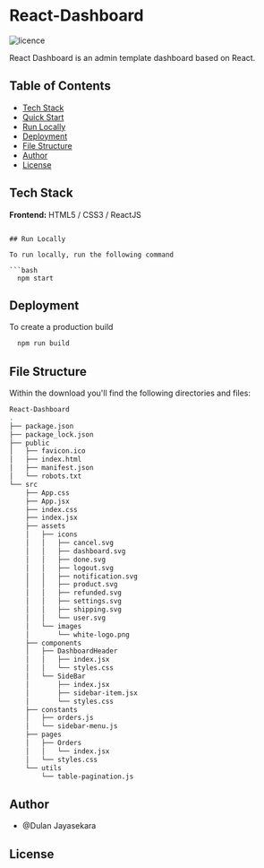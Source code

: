 # React-Dashboard

![licence](https://img.shields.io/badge/licence-MIT-blue)

React Dashboard is an admin template dashboard based on React.



## Table of Contents

- [Tech Stack](#tech-stack)
- [Quick Start](#quick-start)
- [Run Locally](#run-locally)
- [Deployment](#deployment)
- [File Structure](#file-structure)
- [Author](#author)
- [License](#license)

## Tech Stack

**Frontend:** HTML5 / CSS3 / ReactJS


```

## Run Locally

To run locally, run the following command

```bash
  npm start
```

## Deployment

To create a production build

```bash
  npm run build
```

## File Structure

Within the download you'll find the following directories and files:

```bash
React-Dashboard
.
├── package.json
├── package_lock.json
├── public
│   ├── favicon.ico
│   ├── index.html
│   ├── manifest.json
│   └── robots.txt
└── src
    ├── App.css
    ├── App.jsx
    ├── index.css
    ├── index.jsx
    ├── assets
    │   ├── icons
    │   │   ├── cancel.svg
    │   │   ├── dashboard.svg
    │   │   ├── done.svg
    │   │   ├── logout.svg
    │   │   ├── notification.svg
    │   │   ├── product.svg
    │   │   ├── refunded.svg
    │   │   ├── settings.svg
    │   │   ├── shipping.svg
    │   │   └── user.svg
    │   └── images
    │       └── white-logo.png
    ├── components
    │   ├── DashboardHeader
    │   │   ├── index.jsx
    │   │   └── styles.css
    │   └── SideBar
    │       ├── index.jsx
    │       ├── sidebar-item.jsx
    │       └── styles.css
    ├── constants
    │   ├── orders.js
    │   └── sidebar-menu.js
    ├── pages
    │   ├── Orders
    │   │   └── index.jsx
    │   └── styles.css
    └── utils
        └── table-pagination.js
```

## Author

- @Dulan Jayasekara

## License
